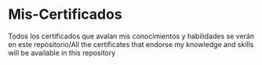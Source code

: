 # Mis-Certificados
Todos los certificados que avalan mis conocimientos y habilidades se verán en este repositorio/All the certificates that endorse my knowledge and skills will be available in this repository
